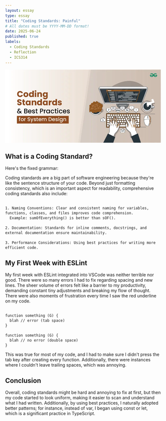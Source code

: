 ```yaml
---
layout: essay
type: essay
title: "Coding Standards: Painful"
# All dates must be YYYY-MM-DD format!
date: 2025-06-24
published: true
labels:
  - Coding Standards
  - Reflection
  - ICS314
---
```


<img class="img-fluid" src="../img/coding_standards.jpeg">

## What is a Coding Standard?

Here's the fixed grammar:

Coding standards are a big part of software engineering because they're like the sentence structure of your code. Beyond just formatting consistency, which is an important aspect for readability, comprehensive coding standards also include:

```

1. Naming Conventions: Clear and consistent naming for variables, functions, classes, and files improves code comprehension.
  Example: sumOfEverything() is better than sOF().

2. Documentation: Standards for inline comments, docstrings, and external documentation ensure maintainability.

3. Performance Considerations: Using best practices for writing more efficient code.

```


## My First Week with ESLint

My first week with ESLint integrated into VSCode was neither terrible nor good. There were so many errors I had to fix regarding spacing and new lines. The sheer volume of errors felt like a barrier to my productivity, demanding constant tiny adjustments and breaking my flow of thought. There were also moments of frustration every time I saw the red underline on my code.

```

function something (G) {
  blah // error (tab space)
}

function something (G) {
  blah // no error (double space)
}

```

This was true for most of my code, and I had to make sure I didn't press the tab key after creating every function. Additionally, there were instances where I couldn't leave trailing spaces, which was annoying.
 
## Conclusion

Overall, coding standards might be hard and annoying to fix at first, but then my code started to look uniform, making it easier to scan and understand what I had written. Additionally, by using best practices, I naturally adopted better patterns; for instance, instead of var, I began using const or let, which is a significant practice in TypeScript.

